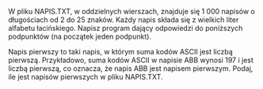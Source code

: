 W pliku NAPIS.TXT, w oddzielnych wierszach, znajduje się 1 000 napisów o długościach od 2 do 25 znaków.
Każdy napis składa się z wielkich liter alfabetu łacińskiego.
Napisz program dający odpowiedzi do poniższych podpunktów (na początek jeden podpunkt). 

Napis pierwszy to taki napis, w którym suma kodów ASCII jest liczbą pierwszą. 
Przykładowo, suma kodów ASCII w napisie ABB wynosi 197 i jest liczbą pierwszą, co oznacza, że napis ABB jest napisem pierwszym. 
Podaj, ile jest napisów pierwszych w pliku NAPIS.TXT.